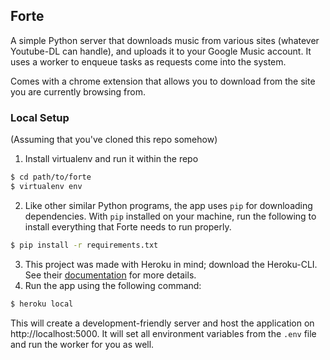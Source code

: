 ## Forte

A simple Python server that downloads music from various sites
(whatever Youtube-DL can handle), and uploads it to your Google
Music account. It uses a worker to enqueue tasks as requests come
into the system.

Comes with a chrome extension that allows you to download from the
site you are currently browsing from.

### Local Setup

(Assuming that you've cloned this repo somehow)

1. Install virtualenv and run it within the repo
```bash
$ cd path/to/forte
$ virtualenv env
```
2. Like other similar Python programs, the app uses `pip` for
downloading dependencies. With `pip` installed on your machine,
run the following to install everything that Forte needs to run
properly.
```bash
$ pip install -r requirements.txt
```
3. This project was made with Heroku in mind; download the Heroku-CLI. See their
[documentation](https://devcenter.heroku.com/articles/heroku-cli) for more
details.
4. Run the app using the following command:
```bash
$ heroku local
```
This will create a development-friendly server and host the
application on http://localhost:5000. It will set all environment variables from
the `.env` file and run the worker for you as well.
